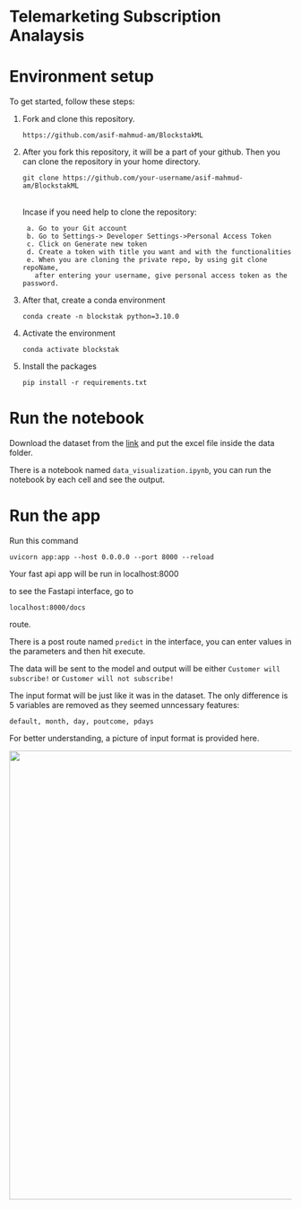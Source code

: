 # Telemarketing Subscription Analaysis


# Environment setup 

To get started, follow these steps:

1. Fork and clone this repository. 
    ```
    https://github.com/asif-mahmud-am/BlockstakML
    ```
2. After you fork this repository, it will be a part of your github. Then you can clone the repository in your home directory.
    ```
    git clone https://github.com/your-username/asif-mahmud-am/BlockstakML
    ```
    <br>
     Incase if you need help to clone the repository:
     
     ```
      a. Go to your Git account
      b. Go to Settings-> Developer Settings->Personal Access Token
      c. Click on Generate new token
      d. Create a token with title you want and with the functionalities
      e. When you are cloning the private repo, by using git clone repoName,
        after entering your username, give personal access token as the password.
     ```  
3. After that, create a conda environment 
    ```
    conda create -n blockstak python=3.10.0
    ```
4. Activate the environment 
    ```
    conda activate blockstak
    ```
5. Install the packages 
    ```
    pip install -r requirements.txt
    ```

# Run the notebook 

Download the dataset from the [link](https://docs.google.com/spreadsheets/d/1JmGVyfVgn2i0uhDZk4xc5kBDtlPqPnugT0HhcNYfNXY/edit#gid=0) and put the excel file inside the data folder.

There is a notebook named ```data_visualization.ipynb```, you can run the notebook by each cell and see the output. 

# Run the app 

Run this command 

```
uvicorn app:app --host 0.0.0.0 --port 8000 --reload 
```

Your fast api app will be run in localhost:8000

to see the Fastapi interface, go to 
```
localhost:8000/docs
```
route. 

There is a post route named ```predict``` in the interface, you can enter values in the parameters and then hit execute. 

The data will be sent to the model and output will be either ```Customer will subscribe!``` or ```Customer will not subscribe!``` 

The input format will be just like it was in the dataset. The only difference is 5 variables are removed as they seemed unncessary features: 
```
default, month, day, poutcome, pdays
```

For better understanding, a picture of input format is provided here. 

<img src=https://github.com/asif-mahmud-am/bank-loan-approval-with-ML/assets/65419625/854414b9-789f-427d-8502-6ce72d781477 width=800>